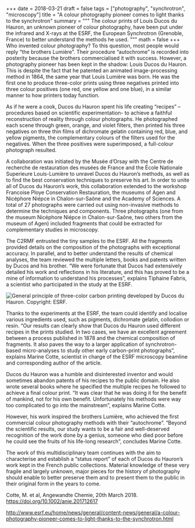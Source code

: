 +++
date = 2018-03-21
draft = false
tags = ["photography", "synchrotron", "microscopy"]
title = "A colour photography pioneer comes to light thanks to the synchrotron"
summary = """
The colour prints of Louis Ducos du Hauron, an unknown pioneer of colour photography, have been put under the infrared and X-rays at the ESRF, the European Synchrotron (Grenoble, France) to better understand the methods he used.
"""
math = false
+++
Who invented colour photography? To this question, most people would reply “the brothers Lumière”. Their procedure “autochrome” is recorded into posterity because the brothers commercialised it with success. However, a photography pioneer has been kept in the shadow: Louis Ducos du Hauron. This is despite the fact that he patented an animated image-processing method in 1864, the same year that Louis Lumière was born. He was the first one to produce three-color prints using three negatives printed into three colour positives (one red, one yellow and one blue), in a similar manner to how printers today function.

As if he were a cook, Ducos du Hauron spent his life creating “recipes” – procedures based on scientific experimentation- to achieve a faithful reconstruction of reality through colour photographs. He photographed each scene through green, orange, and violet filters, then printed his three negatives on three thin films of dichromate gelatin containing red, blue, and yellow pigments, the complementary colours of the filters used for the negatives. When the three positives were superimposed, a full-colour photograph resulted.

A collaboration was initiated by the Musée d’Orsay with the Centre de recherche de restauration des musées de France and the École Nationale Superieure Louis-Lumière to unravel Ducos du Hauron’s methods, as well as to find the best conservation techniques to preserve his art. In order to unite all of Ducos du Hauron’s work, this collaboration extended to the workshop Francoise Ploye Conservation Restauration, the museums of Agen and Nicéphore Niépce in Chalon-sur-Saône and the Academy of Sciences. A total of 27 photographs were carried out using non-invasive methods to determine the techniques and components. Three photographs (one from the museum Nicéphore Niépce in Chalon-sur-Saône, two others from the museum of Agen) included fragments that could be extracted for complementary studies in microscopy. 

The C2RMF entrusted the tiny samples to the ESRF. All the fragments provided details on the composition of the photographs with exceptional accuracy. In parallel, and to better understand the results of chemical analyses, the team reviewed the multiple letters, books and patents written by Ducos and his brother. “We were fortunate that Ducos had extensively detailed his work and reflections in his literature, and this has proved to be a mine of information to understand his processes”, explains Tiphaine Fabris, a scientist who participated in the study at the ESRF.

![General principle of three-color carbon printing developed by Ducos du Hauron. Copyright: ESRF.](/img/2018-03-21-colour-photography.jpg)


Thanks to the experiments at the ESRF, the team could identify and localise various ingredients used, such as pigments, dichromate gelatin, collodion or resin. “Our results can clearly show that Ducos du Hauron used different recipes in the prints studied. In two cases, we have an excellent agreement between a process published in 1878 and the chemical composition of fragments. It also paves the way to a larger application of synchrotron-based micro-analyses to study other early carbon-print photographs”, explains Marine Cotte, scientist in charge of the ESRF microscopy beamline and corresponding author of the article.

Ducos du Hauron was a humble and disinterested inventor and would sometimes abandon patents of his recipes to the public domain. He also wrote several books where he specified the multiple recipes he followed to achieve a final colour print. “It was clear that he was doing it for the benefit of mankind, not for his own benefit. Unfortunately his methods were way too complicated to go into the mainstream”, explains Marine Cotte.

However, his work inspired the brothers Lumière, who achieved the first commercial colour photography methods with their “autochrome”. “Beyond the scientific results, our study wants to be a fair and well-deserved recognition of the work done by a genius, someone who died poor before he could see the fruits of his life-long research”, concludes Marine Cotte.

The work of this multidisciplinary team continues with the aim to characterise and establish a “status report” of each of Ducos du Hauron’s work kept in the French public collections. Material knowledge of these very fragile and largely unknown, major pieces for the history of photography should enable to better preserve them and to present them to the public in their original form in the years to come. 

Cotte, M. et al, Angewandte Chemie, 20th March 2018. https://doi.org/10.1002/anie.201712617


http://www.esrf.eu/home/news/general/content-news/general/a-colour-photography-pioneer-comes-to-light-thanks-to-the-synchrotron.html
